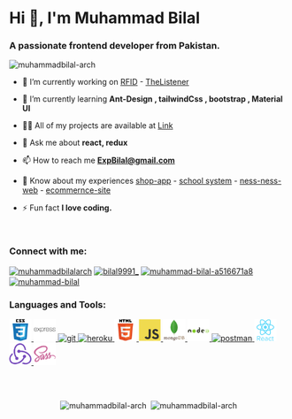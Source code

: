 <h1 align="left">Hi 👋, I'm Muhammad Bilal</h1>
<h3 align="left">A passionate frontend developer from Pakistan.</h3>

<p align="left"> <img src="https://komarev.com/ghpvc/?username=muhammadbilal-arch&label=Profile%20views&color=0e75b6&style=flat" alt="muhammadbilal-arch" /> </p>

- 🔭 I’m currently working on [RFID](https://rfid-two.vercel.app/) - [TheListener](https://the-listener-web.vercel.app/)

- 🌱 I’m currently learning **Ant-Design , tailwindCss , bootstrap , Material UI**

- 👨‍💻 All of my projects are available at [Link](https://github.com/MuhammadBilal-arch?tab=repositories)

- 💬 Ask me about **react, redux**

- 📫 How to reach me **ExpBilal@gmail.com**

- 📄 Know about my experiences [shop-app](https://shop-app-tfs.vercel.app/) - [school system](https://e-skooly.vercel.app/) - [ness-ness-web](http://ness-ness-web.vercel.app/) - [ecommernce-site](https://eco-site.vercel.app/)
- ⚡ Fun fact **I love coding.**

</br>
<h3 align="left">Connect with me:</h3>
<p align="left">
<a href="https://dev.to/muhammadbilalarch" target="blank"><img align="center" src="https://cdn.jsdelivr.net/npm/simple-icons@3.0.1/icons/dev-dot-to.svg" alt="muhammadbilalarch" height="30" width="40" /></a>
<a href="https://twitter.com/bilal9991_" target="blank"><img align="center" src="https://cdn.jsdelivr.net/npm/simple-icons@3.0.1/icons/twitter.svg" alt="bilal9991_" height="30" width="40" /></a>
<a href="https://linkedin.com/in/muhammad-bilal-a516671a8" target="blank"><img align="center" src="https://cdn.jsdelivr.net/npm/simple-icons@3.0.1/icons/linkedin.svg" alt="muhammad-bilal-a516671a8" height="30" width="40" /></a>
<a href="https://stackoverflow.com/users/muhammad-bilal" target="blank"><img align="center" src="https://cdn.jsdelivr.net/npm/simple-icons@3.0.1/icons/stackoverflow.svg" alt="muhammad-bilal" height="30" width="40" /></a>
</p>

<h3 align="left">Languages and Tools:</h3>
<p align="left"> <a href="https://www.w3schools.com/css/" target="_blank"> <img src="https://raw.githubusercontent.com/devicons/devicon/master/icons/css3/css3-original-wordmark.svg" alt="css3" width="40" height="40"/> </a> <a href="https://expressjs.com" target="_blank"> <img src="https://raw.githubusercontent.com/devicons/devicon/master/icons/express/express-original-wordmark.svg" alt="express" width="40" height="40"/> </a> <a href="https://git-scm.com/" target="_blank"> <img src="https://www.vectorlogo.zone/logos/git-scm/git-scm-icon.svg" alt="git" width="40" height="40"/> </a> <a href="https://heroku.com" target="_blank"> <img src="https://www.vectorlogo.zone/logos/heroku/heroku-icon.svg" alt="heroku" width="40" height="40"/> </a> <a href="https://www.w3.org/html/" target="_blank"> <img src="https://raw.githubusercontent.com/devicons/devicon/master/icons/html5/html5-original-wordmark.svg" alt="html5" width="40" height="40"/> </a> <a href="https://developer.mozilla.org/en-US/docs/Web/JavaScript" target="_blank"> <img src="https://raw.githubusercontent.com/devicons/devicon/master/icons/javascript/javascript-original.svg" alt="javascript" width="40" height="40"/> </a> <a href="https://www.mongodb.com/" target="_blank"> <img src="https://raw.githubusercontent.com/devicons/devicon/master/icons/mongodb/mongodb-original-wordmark.svg" alt="mongodb" width="40" height="40"/> </a> <a href="https://nodejs.org" target="_blank"> <img src="https://raw.githubusercontent.com/devicons/devicon/master/icons/nodejs/nodejs-original-wordmark.svg" alt="nodejs" width="40" height="40"/> </a> <a href="https://postman.com" target="_blank"> <img src="https://www.vectorlogo.zone/logos/getpostman/getpostman-icon.svg" alt="postman" width="40" height="40"/> </a> <a href="https://reactjs.org/" target="_blank"> <img src="https://raw.githubusercontent.com/devicons/devicon/master/icons/react/react-original-wordmark.svg" alt="react" width="40" height="40"/> </a> <a href="https://redux.js.org" target="_blank"> <img src="https://raw.githubusercontent.com/devicons/devicon/master/icons/redux/redux-original.svg" alt="redux" width="40" height="40"/> </a> <a href="https://sass-lang.com" target="_blank"> <img src="https://raw.githubusercontent.com/devicons/devicon/master/icons/sass/sass-original.svg" alt="sass" width="40" height="40"/> </a> </p>
</br>
</br>

<p align="center">
  <img src="https://github-readme-stats.vercel.app/api/top-langs?username=muhammadbilal-arch&show_icons=true&locale=en&layout=compact" alt="muhammadbilal-arch" />&nbsp;
<img  src="https://github-readme-stats.vercel.app/api?username=muhammadbilal-arch&show_icons=true&locale=en" alt="muhammadbilal-arch" /></p>
</p>
